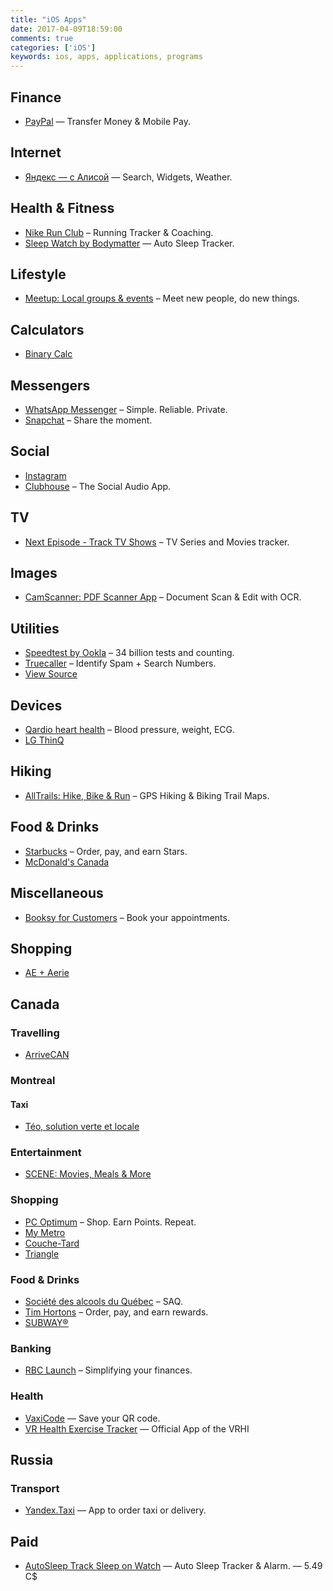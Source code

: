 ```yaml
---
title: "iOS Apps"
date: 2017-04-09T18:59:00
comments: true
categories: ['iOS']
keywords: ios, apps, applications, programs
---
```


## Finance
* [PayPal](https://apps.apple.com/ca/app/paypal/id283646709) — Transfer Money & Mobile Pay.

## Internet
* [Яндекс — с Алисой](https://apps.apple.com/ca/app/%D1%8F%D0%BD%D0%B4%D0%B5%D0%BA%D1%81-%D1%81-%D0%B0%D0%BB%D0%B8%D1%81%D0%BE%D0%B9/id1050704155) — Search, Widgets, Weather.

## Health & Fitness
* [Nike Run Club](https://apps.apple.com/ca/app/nike-run-club/id387771637) – Running Tracker & Coaching.
* [Sleep Watch by Bodymatter](https://apps.apple.com/ca/app/sleep-watch-by-bodymatter/id1138066420) — Auto Sleep Tracker.

## Lifestyle
* [Meetup: Local groups & events](https://apps.apple.com/ca/app/meetup/id375990038) – Meet new people, do new things.

## Calculators
* [Binary Calc](https://apps.apple.com/ca/app/binary-calc/id301630595)

## Messengers
* [WhatsApp Messenger](https://apps.apple.com/ca/app/whatsapp-messenger/id310633997) – Simple. Reliable. Private.
* [Snapchat](https://apps.apple.com/ca/app/snapchat/id447188370) – Share the moment.

## Social
* [Instagram](https://apps.apple.com/ca/app/instagram/id389801252)
* [Clubhouse](https://apps.apple.com/ca/app/clubhouse-social-audio/id1503133294) – The Social Audio App.

## TV
* [Next Episode - Track TV Shows](https://apps.apple.com/ca/app/next-episode-track-tv-shows/id347009526) – TV Series and Movies tracker.

## Images
* [CamScanner: PDF Scanner App](https://apps.apple.com/ca/app/camscanner-free-pdf-document-scanner-and-ocr/id388627783) – Document Scan & Edit with OCR.

## Utilities
* [Speedtest by Ookla](https://apps.apple.com/ca/app/speedtest-by-ookla/id300704847) – 34 billion tests and counting.
* [Truecaller](https://apps.apple.com/ca/app/truecaller/id448142450) – Identify Spam + Search Numbers.
* [View Source](https://apps.apple.com/ca/app/view-source/id1041817284)

## Devices
* [Qardio heart health](https://apps.apple.com/ca/app/qardio-heart-health/id855275752) – Blood pressure, weight, ECG.
* [LG ThinQ](https://apps.apple.com/ca/app/lg-thinq/id993504342)

## Hiking
* [AllTrails: Hike, Bike & Run](https://apps.apple.com/ca/app/alltrails-hike-bike-run/id405075943) – GPS Hiking & Biking Trail Maps.

## Food & Drinks
* [Starbucks](https://apps.apple.com/ca/app/starbucks/id331177714) – Order, pay, and earn Stars.
* [McDonald's Canada](https://apps.apple.com/ca/app/mcdonalds-canada/id375695000)

## Miscellaneous
* [Booksy for Customers](https://apps.apple.com/ca/app/booksy-for-customers/id723961236) – Book your appointments.

## Shopping
* [AE + Aerie](https://apps.apple.com/ca/app/ae-aerie/id467738064)

## Canada

### Travelling
* [ArriveCAN](https://apps.apple.com/ca/app/arrivecan/id1505394667)

### Montreal

#### Taxi
* [Téo, solution verte et locale](https://apps.apple.com/ca/app/t%C3%A9o-taxi/id1097805638)

### Entertainment
* [SCENE: Movies, Meals & More](https://apps.apple.com/ca/app/scene-movies-meals-more/id1204940340)

### Shopping
* [PC Optimum](https://apps.apple.com/ca/app/pc-optimum/id634040057) – Shop. Earn Points. Repeat.
* [My Metro](https://apps.apple.com/ca/app/my-metro/id694386842)
* [Couche-Tard](https://apps.apple.com/ca/app/couche-tard/id663345373)
* [Triangle](https://apps.apple.com/ca/app/triangle/id1343453471)

### Food & Drinks
* [Société des alcools du Québec](https://apps.apple.com/ca/app/saq-soci%C3%A9t%C3%A9-des-alcools-du-qu%C3%A9bec/id382431661) – SAQ.
* [Tim Hortons](https://apps.apple.com/ca/app/tim-hortons/id1143883086) – Order, pay, and earn rewards.
* [SUBWAY®](https://apps.apple.com/ca/app/subway/id901941015)

### Banking
* [RBC Launch](https://apps.apple.com/ca/app/rbc-wallet/id1022830198) – Simplifying your finances.

### Health
* [VaxiCode](https://apps.apple.com/ca/app/vaxicode/id1571692711) — Save your QR code.
* [VR Health Exercise Tracker](https://apps.apple.com/ca/app/vr-health-exercise-tracker/id1438903709) — Official App of the VRHI

## Russia
### Transport
* [Yandex.Taxi](https://apps.apple.com/ca/app/yandex-taxi/id472650686) — App to order taxi or delivery.

## Paid
* [AutoSleep Track Sleep on Watch](https://apps.apple.com/ca/app/autosleep-track-sleep-on-watch/id1164801111) — Auto Sleep Tracker & Alarm. — 5.49 C$
